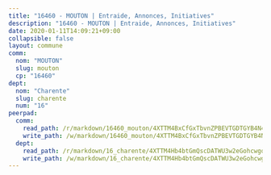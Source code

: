 ```yaml
---
title: "16460 - MOUTON | Entraide, Annonces, Initiatives"
description: "16460 - MOUTON | Entraide, Annonces, Initiatives"
date: 2020-01-11T14:09:21+09:00
collapsible: false
layout: commune
comm:
  nom: "MOUTON"
  slug: mouton
  cp: "16460"
dept:
  nom: "Charente"
  slug: charente
  num: "16"
peerpad:
  comm:
    read_path: /r/markdown/16460_mouton/4XTTM4BxCfGxTbvnZPBEVTGDTGYB4N4LGTEXxpnxxrfeB6aet
    write_path: /w/markdown/16460_mouton/4XTTM4BxCfGxTbvnZPBEVTGDTGYB4N4LGTEXxpnxxrfeB6aet-K3TgURPwwN3fZXYBh58QpHzjDp1R2qJ4N4C3LvxqvhpzrxW4coQYwArwfQbjsH3t9jLuNsov9teaiaVWbWHQy4BE9uNj4VqWGpKGV7nfnqXxqzcgDoHsPYyH717b9SZfaru951we
  dept:
    read_path: /r/markdown/16_charente/4XTTM4Hb4btGmQscDATWU3w2eGohcwgqasCDtGWVahJnAEsq8
    write_path: /w/markdown/16_charente/4XTTM4Hb4btGmQscDATWU3w2eGohcwgqasCDtGWVahJnAEsq8-K3TgU9zhAjxEMbYrSr9VB24idAgS7xBryN3TjEsJmsrToRfRc8PWUu9zDXmtMXWLR7TNqZhAPJFsnJ4QbuWpLJvHpyW2q8LZxtsaakTfiMdj4HFsc11ZXzpn4aT8zYKZzSLwV1CA
---
```


